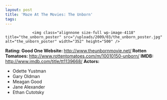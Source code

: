 ```yaml
---
layout: post
title: 'Maze At The Movies: The Unborn'
tags:
---
```



                <img class="alignnone size-full wp-image-4118" title="the_unborn_poster" src="/uploads/2009/03/the_unborn_poster.jpg" alt="the_unborn_poster" width="352" height="500" />
<p><strong>Rating: Good One
Website: </strong><a href="http://www.theunbornmovie.net/"><a href="http://www.theunbornmovie.net/">http://www.theunbornmovie.net/</a></a><strong>
Rotten Tomatoes: </strong><a href="http://www.rottentomatoes.com/m/10010150-unborn/"><a href="http://www.rottentomatoes.com/m/10010150-unborn/">http://www.rottentomatoes.com/m/10010150-unborn/</a></a>
<strong>IMDB:</strong> <a href="http://www.imdb.com/title/tt1139668/"><a href="http://www.imdb.com/title/tt1139668/">http://www.imdb.com/title/tt1139668/</a></a>
<strong>Actors:</strong></p>
<ul>
    <li>Odette Yustman</li>
    <li>Gary Oldman</li>
    <li>Meagan Good</li>
    <li>Jane Alexander</li>
    <li>Ethan Cutotsky</li>
</ul>
